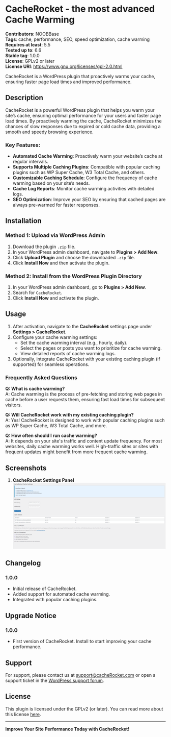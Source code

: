 # CacheRocket - the most advanced Cache Warming

**Contributors**: NOOBBase  
**Tags**: cache, performance, SEO, speed optimization, cache warming  
**Requires at least**: 5.5  
**Tested up to**: 6.6  
**Stable tag**: 1.0.0  
**License**: GPLv2 or later  
**License URI**: https://www.gnu.org/licenses/gpl-2.0.html

CacheRocket is a WordPress plugin that proactively warms your cache, ensuring faster page load times and improved performance.

## Description

CacheRocket is a powerful WordPress plugin that helps you warm your site’s cache, ensuring optimal performance for your users and faster page load times. By proactively warming the cache, CacheRocket minimizes the chances of slow responses due to expired or cold cache data, providing a smooth and speedy browsing experience.

### Key Features:

- **Automated Cache Warming**: Proactively warm your website’s cache at regular intervals.
- **Supports Multiple Caching Plugins**: Compatible with popular caching plugins such as WP Super Cache, W3 Total Cache, and others.
- **Customizable Caching Schedule**: Configure the frequency of cache warming based on your site’s needs.
- **Cache Log Reports**: Monitor cache warming activities with detailed logs.
- **SEO Optimization**: Improve your SEO by ensuring that cached pages are always pre-warmed for faster responses.

## Installation

### Method 1: Upload via WordPress Admin

1. Download the plugin `.zip` file.
2. In your WordPress admin dashboard, navigate to **Plugins > Add New**.
3. Click **Upload Plugin** and choose the downloaded `.zip` file.
4. Click **Install Now** and then activate the plugin.

### Method 2: Install from the WordPress Plugin Directory

1. In your WordPress admin dashboard, go to **Plugins > Add New**.
2. Search for `CacheRocket`.
3. Click **Install Now** and activate the plugin.

## Usage

1. After activation, navigate to the **CacheRocket** settings page under **Settings > CacheRocket**.
2. Configure your cache warming settings:
   - Set the cache warming interval (e.g., hourly, daily).
   - Select the pages or posts you want to prioritize for cache warming.
   - View detailed reports of cache warming logs.
3. Optionally, integrate CacheRocket with your existing caching plugin (if supported) for seamless operations.

### Frequently Asked Questions

**Q: What is cache warming?**  
A: Cache warming is the process of pre-fetching and storing web pages in cache before a user requests them, ensuring fast load times for subsequent visitors.

**Q: Will CacheRocket work with my existing caching plugin?**  
A: Yes! CacheRocket is designed to work with popular caching plugins such as WP Super Cache, W3 Total Cache, and more.

**Q: How often should I run cache warming?**  
A: It depends on your site's traffic and content update frequency. For most websites, daily cache warming works well. High-traffic sites or sites with frequent updates might benefit from more frequent cache warming.

## Screenshots

1. **CacheRocket Settings Panel**  
   ![CacheRocket Settings](assets/screenshot-1.png)

## Changelog

### 1.0.0

- Initial release of CacheRocket.
- Added support for automated cache warming.
- Integrated with popular caching plugins.

## Upgrade Notice

### 1.0.0

- First version of CacheRocket. Install to start improving your cache performance.

## Support

For support, please contact us at [support@cacheRocket.com](mailto:support@cacheRocket.com) or open a support ticket in the [WordPress support forum](https://wordpress.org/support/plugin/cacheRocket).

## License

This plugin is licensed under the GPLv2 (or later). You can read more about this license [here](https://www.gnu.org/licenses/gpl-2.0.html).

---

**Improve Your Site Performance Today with CacheRocket!**
